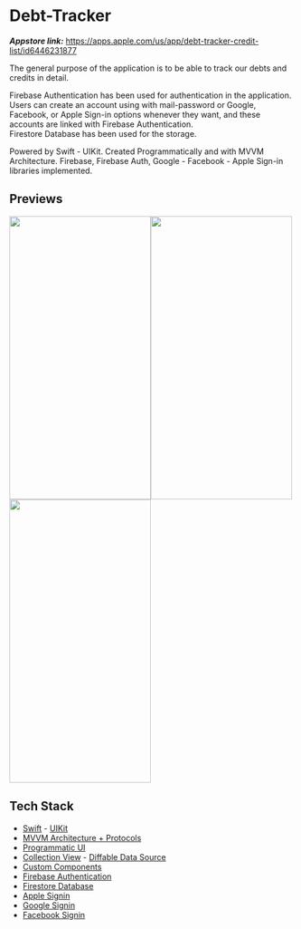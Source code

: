 # Debt-Tracker

***Appstore link:*** https://apps.apple.com/us/app/debt-tracker-credit-list/id6446231877

The general purpose of the application is to be able to track our debts and credits in detail.

Firebase Authentication has been used for authentication in the application. Users can create an account using with mail-password or Google, Facebook, or Apple Sign-in options whenever they want, and these accounts are linked with Firebase Authentication.  
Firestore Database has been used for the storage. 

Powered by Swift - UIKit. Created Programmatically and with MVVM Architecture. Firebase, Firebase Auth, Google - Facebook - Apple Sign-in libraries implemented.

## Previews

<img src="https://user-images.githubusercontent.com/99286902/232055713-153edf01-b101-4ed0-96d1-def31370858b.gif" width="250" height="500"/><img src="https://user-images.githubusercontent.com/99286902/228684691-20a106d5-39cf-4aa4-abff-4b77e24cbefc.gif" width="250" height="500"/><img src="https://user-images.githubusercontent.com/99286902/228686149-a340f8e8-dada-4827-8ded-a2135c613903.gif" width="250" height="500"/>

## Tech Stack

* [Swift](https://developer.apple.com/swift) - [UIKit](https://developer.apple.com/documentation/uikit)
* [MVVM Architecture + Protocols](https://en.wikipedia.org/wiki/Model%E2%80%93view%E2%80%93viewmodel)
* [Programmatic UI](https://www.hackingwithswift.com/read/8/2/building-a-uikit-user-interface-programmatically)
* [Collection View](https://developer.apple.com/documentation/uikit/uicollectionview) - [Diffable Data Source](https://developer.apple.com/documentation/uikit/uitableviewdiffabledatasource)
* [Custom Components](https://www.twilio.com/blog/2018/06/build-reusable-ios-components-swift.html)
* [Firebase Authentication](https://firebase.google.com/docs/auth/web/start)
* [Firestore Database](https://firebase.google.com/docs/firestore)
* [Apple Signin](https://firebase.google.com/docs/auth/ios/apple)
* [Google Signin](https://firebase.google.com/docs/auth/ios/google-signin)
* [Facebook Signin](https://firebase.google.com/docs/auth/ios/facebook-login)
